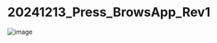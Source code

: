 # 20241213_Press_BrowsApp_Rev1

![image](https://github.com/user-attachments/assets/048c648f-200c-4837-a20f-75743132a699)
